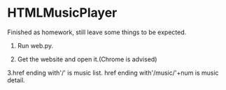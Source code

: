 # HTMLMusicPlayer
Finished as homework, still leave some things to be expected.

1. Run web.py.

2. Get the website and open it.(Chrome is advised)

3.href ending with'/' is music list.
  href ending with'/music/'+num is music detail.
